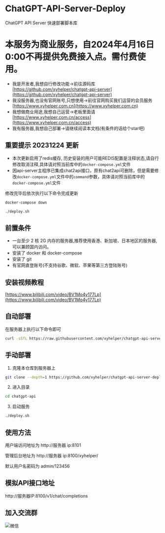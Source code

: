 # ChatGPT-API-Server-Deploy

ChatGPT API Server 快速部署脚本库
# 本服务为商业服务，自2024年4月16日0:00不再提供免费接入点。需付费使用。

- 我是开发者,我想自行修改功能->前往源码库 [https://github.com/xyhelper/chatgpt-api-server](https://github.com/xyhelper/chatgpt-api-server)
- 我没服务器,也没有官网账号,只想使用->前往官网购买我们运营的会员服务 [https://www.xyhelper.com.cn](https://www.xyhelper.com.cn)
- 我想做商业用途,我想自己运营->老板里面请 [https://www.xyhelper.com.cn/access](https://www.xyhelper.com.cn/access)
- 我有服务器,我想自己部署->请继续阅读本文档(有条件的话给个star吧)

## 重要提示 20231224 更新

* 本次更新启用了redis缓存, 历史安装的用户可能REDIS配置是注释状态,请自行修改取消注释,具体请对照当前库中的`docker-compose.yml`文件
* 因api-server主程序已集成chat2api接口，原有chat2api可删除，但是需要修改`docker-compose.yml`文件中的`command`参数，具体请对照当前库中的`docker-compose.yml`文件

修改完毕后依次执行以下命令完成更新

```bash
docker-compose down

./deploy.sh
```



## 前置条件

- 一台至少 2 核 2G 内存的服务器,推荐使用香港、新加坡、日本地区的服务器,可以兼顾国内访问。
- 安装了 docker 和 docker-compose
- 安装了 git
- 有官网直登账号(不支持谷歌、微软、苹果等第三方登陆账号)

## 安装视频教程
[https://www.bilibili.com/video/BV1Mo4y177Lp](https://www.bilibili.com/video/BV1Mo4y177Lp)

## 自动部署

在服务器上执行以下命令即可

```bash
curl -sSfL https://raw.githubusercontent.com/xyhelper/chatgpt-api-server-deploy/master/quick-install.sh | bash

```

## 手动部署

1. 克隆本仓库到服务器上

```bash
git clone --depth=1 https://github.com/xyhelper/chatgpt-api-server-deploy.git chatgpt-api
```

2. 进入目录

```bash
cd chatgpt-api
```

3. 启动服务

```bash
./deploy.sh
```

## 使用方法

用户端访问地址为 http://服务器 ip:8101

管理后台地址为 http://服务器 ip:8100/xyhelper/

默认用户名密码为 admin/123456

## 模拟API接口地址

http://服务器IP:8100/v1/chat/completions

## 加入交流群

![微信](https://xyhelper.cn/xyhelper-kf-2-0828.png)
